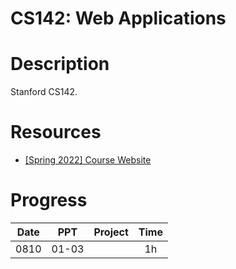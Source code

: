 # CS142: Web Applications

# Description

Stanford CS142.

# Resources

- [[Spring 2022] Course Website](https://web.stanford.edu/class/cs142/index.html)

# Progress

|Date   |PPT        |Project    |Time   |
|:-:    |:-:        |:-:        |:-:    |
|0810   |01-03      |           |1h     |